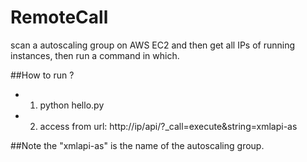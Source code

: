 
RemoteCall
==========

scan a autoscaling group on AWS EC2 and then get all IPs of running instances, then run a command in which.

##How to run ?
* 1. python hello.py
* 2. access from url: http://ip/api/?_call=execute&string=xmlapi-as

##Note
the "xmlapi-as" is the name of the autoscaling group.
